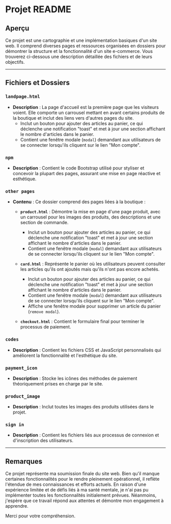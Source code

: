 # Projet README

## Aperçu
Ce projet est une cartographie et une implémentation basiques d'un site web. Il comprend diverses pages et ressources organisées en dossiers pour démontrer la structure et la fonctionnalité d'un site e-commerce. Vous trouverez ci-dessous une description détaillée des fichiers et de leurs objectifs.

---

## Fichiers et Dossiers

### `landpage.html`
- **Description** : La page d'accueil est la première page que les visiteurs voient. Elle comporte un carrousel mettant en avant certains produits de la boutique et inclut des liens vers d'autres pages du site.
  - Inclut un bouton pour ajouter des articles au panier, ce qui déclenche une notification "toast" et met à jour une section affichant le nombre d'articles dans le panier.
  - Contient une fenêtre modale (`modal`) demandant aux utilisateurs de se connecter lorsqu'ils cliquent sur le lien "Mon compte".

### `npm`
- **Description** : Contient le code Bootstrap utilisé pour styliser et concevoir la plupart des pages, assurant une mise en page réactive et esthétique.

### `other pages`
- **Contenu** : Ce dossier comprend des pages liées à la boutique :
  - **`product.html`** : Démontre la mise en page d'une page produit, avec un carrousel pour les images des produits, des descriptions et une section de commande.
    - Inclut un bouton pour ajouter des articles au panier, ce qui déclenche une notification "toast" et met à jour une section affichant le nombre d'articles dans le panier.
    - Contient une fenêtre modale (`modal`) demandant aux utilisateurs de se connecter lorsqu'ils cliquent sur le lien "Mon compte".
  
  - **`card.html`** : Représente le panier où les utilisateurs peuvent consulter les articles qu'ils ont ajoutés mais qu'ils n'ont pas encore achetés.
    - Inclut un bouton pour ajouter des articles au panier, ce qui déclenche une notification "toast" et met à jour une section affichant le nombre d'articles dans le panier.
    - Contient une fenêtre modale (`modal`) demandant aux utilisateurs de se connecter lorsqu'ils cliquent sur le lien "Mon compte".
    - Affiche une fenêtre modale pour supprimer un article du panier (`remove modal`).
  
  - **`checkout.html`** : Contient le formulaire final pour terminer le processus de paiement.

### `codes`
- **Description** : Contient les fichiers CSS et JavaScript personnalisés qui améliorent la fonctionnalité et l'esthétique du site.

### `payment_icon`
- **Description** : Stocke les icônes des méthodes de paiement théoriquement prises en charge par le site.

### `product_image`
- **Description** : Inclut toutes les images des produits utilisées dans le projet.

### `sign in`
- **Description** : Contient les fichiers liés aux processus de connexion et d'inscription des utilisateurs.

---

## Remarques
Ce projet représente ma soumission finale du site web. Bien qu'il manque certaines fonctionnalités pour le rendre pleinement opérationnel, il reflète l'étendue de mes connaissances et efforts actuels. En raison d'une expérience limitée et de défis liés à ma santé mentale, je n'ai pas pu implémenter toutes les fonctionnalités initialement prévues. Néanmoins, j'espère que ce travail répond aux attentes et démontre mon engagement à apprendre.

Merci pour votre compréhension.
